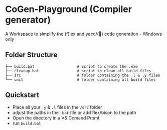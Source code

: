 # CoGen-Playground (Compiler generator)
A Workspace to simplify the (f)lex and yacc/(🦬) code generation - Windows only

## Folder Structure
    ├── build.bat                   # script to create the .exe
    ├── cleanup.bat                 # script to clean all build files
    ├── src                         # folder containing the .l & .y files
    └── unit                        # folder containing all build files

## Quickstart

- Place all your `.y` & `.l` files in the `/src` folder
- adjust the paths in the `.bat` file or add flex/bison to the path
- Open the directory in a VS Comand Promt
- run `build.bat`
